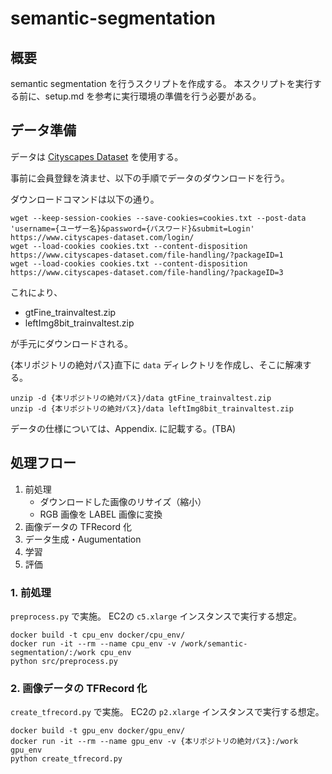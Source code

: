 # semantic-segmentation

## 概要

semantic segmentation を行うスクリプトを作成する。
本スクリプトを実行する前に、setup.md を参考に実行環境の準備を行う必要がある。

## データ準備

データは [Cityscapes Dataset](https://www.cityscapes-dataset.com/) を使用する。

事前に会員登録を済ませ、以下の手順でデータのダウンロードを行う。

ダウンロードコマンドは以下の通り。

```shell
wget --keep-session-cookies --save-cookies=cookies.txt --post-data 'username={ユーザー名}&password={パスワード}&submit=Login' https://www.cityscapes-dataset.com/login/
wget --load-cookies cookies.txt --content-disposition https://www.cityscapes-dataset.com/file-handling/?packageID=1
wget --load-cookies cookies.txt --content-disposition https://www.cityscapes-dataset.com/file-handling/?packageID=3
```

これにより、

- gtFine_trainvaltest.zip
- leftImg8bit_trainvaltest.zip

が手元にダウンロードされる。

{本リポジトリの絶対パス}直下に `data` ディレクトリを作成し、そこに解凍する。

```shell
unzip -d {本リポジトリの絶対パス}/data gtFine_trainvaltest.zip
unzip -d {本リポジトリの絶対パス}/data leftImg8bit_trainvaltest.zip
```

データの仕様については、Appendix. に記載する。(TBA)

## 処理フロー

1. 前処理
   - ダウンロードした画像のリサイズ（縮小）
   - RGB 画像を LABEL 画像に変換
2. 画像データの TFRecord 化
3. データ生成・Augumentation
4. 学習
5. 評価

### 1. 前処理

`preprocess.py` で実施。
EC2の `c5.xlarge` インスタンスで実行する想定。

```shell
docker build -t cpu_env docker/cpu_env/
docker run -it --rm --name cpu_env -v /work/semantic-segmentation/:/work cpu_env
python src/preprocess.py
```

### 2. 画像データの TFRecord 化

`create_tfrecord.py` で実施。
EC2の `p2.xlarge` インスタンスで実行する想定。

```shell
docker build -t gpu_env docker/gpu_env/
docker run -it --rm --name gpu_env -v {本リポジトリの絶対パス}:/work gpu_env
python create_tfrecord.py
```
